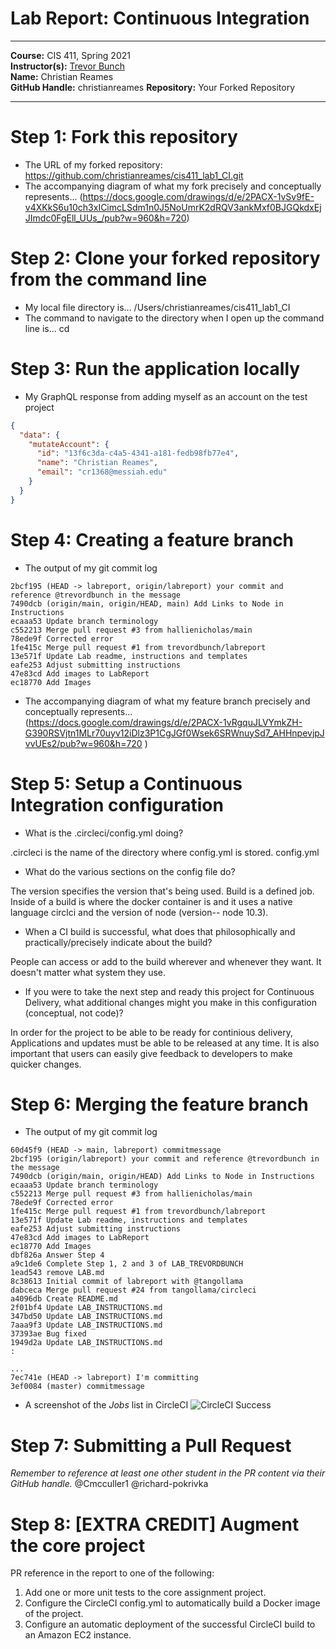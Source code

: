 # Lab Report: Continuous Integration
___
**Course:** CIS 411, Spring 2021  
**Instructor(s):** [Trevor Bunch](https://github.com/trevordbunch)  
**Name:** Christian Reames  
**GitHub Handle:** christianreames
**Repository:** Your Forked Repository
___

# Step 1: Fork this repository
- The URL of my forked repository: https://github.com/christianreames/cis411_lab1_CI.git
- The accompanying diagram of what my fork precisely and conceptually represents... 
(https://docs.google.com/drawings/d/e/2PACX-1vSv9fE-v4XKkS6u10ch3xICimcLSdm1n0J5NoUmrK2dRQV3ankMxf0BJGQkdxEjJImdc0FgEll_UUs_/pub?w=960&h=720)

# Step 2: Clone your forked repository from the command line  
- My local file directory is... /Users/christianreames/cis411_lab1_CI
- The command to navigate to the directory when I open up the command line is...
cd

# Step 3: Run the application locally
- My GraphQL response from adding myself as an account on the test project
``` json
{
  "data": {
    "mutateAccount": {
      "id": "13f6c3da-c4a5-4341-a181-fedb98fb77e4",
      "name": "Christian Reames",
      "email": "cr1368@messiah.edu"
    }
  }
}
``` 

# Step 4: Creating a feature branch
- The output of my git commit log
```  
2bcf195 (HEAD -> labreport, origin/labreport) your commit and reference @trevordbunch in the message
7490dcb (origin/main, origin/HEAD, main) Add Links to Node in Instructions
ecaaa53 Update branch terminology
c552213 Merge pull request #3 from hallienicholas/main
78ede9f Corrected error
1fe415c Merge pull request #1 from trevordbunch/labreport
13e571f Update Lab readme, instructions and templates
eafe253 Adjust submitting instructions
47e83cd Add images to LabReport
ec18770 Add Images
```
- The accompanying diagram of what my feature branch precisely and conceptually represents...
(https://docs.google.com/drawings/d/e/2PACX-1vRgquJLVYmkZH-G390RSVjtn1MLr70uyv12iDlz3P1CgJGf0Wsek6SRWnuySd7_AHHnpevjpJvvUEs2/pub?w=960&h=720 )

# Step 5: Setup a Continuous Integration configuration
- What is the .circleci/config.yml doing?  

.circleci is the name of the directory where config.yml is stored. config.yml 

- What do the various sections on the config file do?  

The version specifies the version that's being used. Build is a defined job. Inside of a build is where the docker container is and it uses a native language circlci and the version of node (version-- node 10.3).  

- When a CI build is successful, what does that philosophically and practically/precisely indicate about the build?  

People can access or add to the build wherever and whenever they want. It doesn't matter what system they use. 

- If you were to take the next step and ready this project for Continuous Delivery, what additional changes might you make in this configuration (conceptual, not code)?  

In order for the project to be able to be ready for continious delivery, Applications and updates must be able to be released at any time. It is also important that users can easily give feedback to developers to make quicker changes. 

# Step 6: Merging the feature branch
* The output of my git commit log
```
60d45f9 (HEAD -> main, labreport) commitmessage
2bcf195 (origin/labreport) your commit and reference @trevordbunch in the message
7490dcb (origin/main, origin/HEAD) Add Links to Node in Instructions
ecaaa53 Update branch terminology
c552213 Merge pull request #3 from hallienicholas/main
78ede9f Corrected error
1fe415c Merge pull request #1 from trevordbunch/labreport
13e571f Update Lab readme, instructions and templates
eafe253 Adjust submitting instructions
47e83cd Add images to LabReport
ec18770 Add Images
dbf826a Answer Step 4
a9c1de6 Complete Step 1, 2 and 3 of LAB_TREVORDBUNCH
1ead543 remove LAB.md
8c38613 Initial commit of labreport with @tangollama
dabceca Merge pull request #24 from tangollama/circleci
a4096db Create README.md
2f01bf4 Update LAB_INSTRUCTIONS.md
347bd50 Update LAB_INSTRUCTIONS.md
7aaa9f3 Update LAB_INSTRUCTIONS.md
37393ae Bug fixed
1949d2a Update LAB_INSTRUCTIONS.md
:

...
7ec741e (HEAD -> labreport) I'm committing
3ef0084 (master) commitmessage
```

* A screenshot of the _Jobs_ list in CircleCI
![CircleCI Success](https://docs.google.com/document/d/e/2PACX-1vQP52JuN_YhFy1Pe29g7XAYubQeGOffCQn49PdKyMAWiRncumvSmt8bxU9UQlULVdcZg5smxUrQVL8V/pub)

# Step 7: Submitting a Pull Request
_Remember to reference at least one other student in the PR content via their GitHub handle._
@Cmcculler1 @richard-pokrivka


# Step 8: [EXTRA CREDIT] Augment the core project
PR reference in the report to one of the following:
1. Add one or more unit tests to the core assignment project. 
2. Configure the CircleCI config.yml to automatically build a Docker image of the project.
3. Configure an automatic deployment of the successful CircleCI build to an Amazon EC2 instance.
